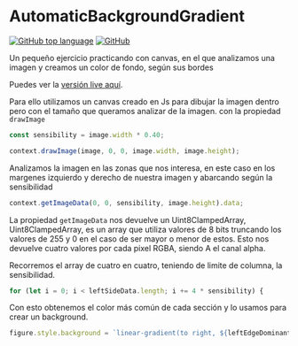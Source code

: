 
# AutomaticBackgroundGradient

[![GitHub top language](https://img.shields.io/github/languages/top/altaskur/AutomaticBackgroundGardient?style=for-the-badge)](/) [![GitHub](https://img.shields.io/github/license/altaskur/AutomaticBackgroundGardient?style=for-the-badge)](/)

Un pequeño ejercicio practicando con canvas, en el que analizamos una imagen y creamos un color de fondo, según sus bordes

Puedes ver la [versión live aquí](./src/index.html).

Para ello utilizamos un canvas creado en Js para dibujar la imagen dentro pero con el tamaño que queramos analizar de la imagen.
con la propiedad `drawImage`

```js
const sensibility = image.width * 0.40;

context.drawImage(image, 0, 0, image.width, image.height);
```

Analizamos la imagen en las zonas que nos interesa, en este caso
en los margenes izquierdo y derecho de nuestra imagen y abarcando según la sensibilidad

```js
context.getImageData(0, 0, sensibility, image.height).data;
```

La propiedad `getImageData` nos devuelve un Uint8ClampedArray,
Uint8ClampedArray, es un array que utiliza valores de 8 bits truncando los valores de 255 y 0 en el caso de ser mayor o menor de estos. Esto nos devuelve cuatro valores por cada pixel RGBA, siendo A el canal alpha.

Recorremos el array de cuatro en cuatro, teniendo de limite de columna, la sensibilidad.

```js
for (let i = 0; i < leftSideData.length; i += 4 * sensibility) {
```

Con esto obtenemos el color más común de cada sección y lo usamos para crear un background.

```js
figure.style.background = `linear-gradient(to right, ${leftEdgeDominantColor}, ${rightEdgeDominantColor})`;
```
